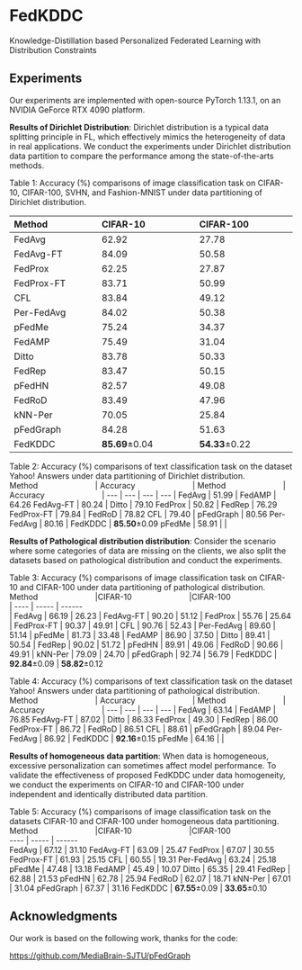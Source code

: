 # FedKDDC
Knowledge-Distillation based Personalized Federated Learning with Distribution Constraints

## Experiments
Our experiments are implemented with open-source PyTorch 1.13.1, on an NVIDIA GeForce RTX 4090 platform. 

**Results of Dirichlet Distribution**: 
Dirichlet distribution is a typical data splitting principle in FL, which effectively mimics the heterogeneity of data in real applications. We conduct the experiments under Dirichlet distribution data partition to compare the performance among the state-of-the-arts methods.

Table 1: Accuracy (%) comparisons of image classification task on CIFAR-10, CIFAR-100, SVHN, and Fashion-MNIST under data partitioning of Dirichlet distribution. 

 <span style="white-space:nowrap;">Method&emsp;&emsp;&emsp;&emsp;&emsp;</span> |<span style="white-space:nowrap;">CIFAR-10&emsp;&emsp;&emsp;&emsp;&emsp;</span>  |<span style="white-space:nowrap;">CIFAR-100&emsp;&emsp;&emsp;&emsp;&emsp;</span>  |<span style="white-space:nowrap;">SVHN&emsp;&emsp;&emsp;&emsp;&emsp;</span> |<span style="white-space:nowrap;">Fashion-MNIST&emsp;&emsp;&emsp;&emsp;&emsp;</span>
  --- | --- | --- | ---| ---
 FedAvg  | 62.92 | 27.78 | 85.86 | 84.51
 FedAvg-FT  | 84.09 | 50.58 | 90.11 | 96.33
 FedProx  | 62.25 | 27.87 | 85.98 | 82.79
 FedProx-FT  | 83.71 | 50.99 | 89.26 | 96.27 
 CFL  | 83.84 | 49.12 | 89.53 | 96.64
 Per-FedAvg  | 84.02 | 50.38 | 89.82 | 96.30
 pFedMe  | 75.24 | 34.37 | 82.59 | 93.34
 FedAMP  | 75.49 | 31.04 | 67.62 | 93.13
 Ditto  | 83.78 | 50.33 | 90.13 | 95.97
 FedRep  | 83.47 | 50.15 | 89.32 | 96.44
 pFedHN  | 82.57 | 49.08 | 78.44 | 95.87
 FedRoD  | 83.49 | 47.96 | 89.13 | 96.46
 kNN-Per  | 70.05 | 25.84 | 96.21 | 91.87
 pFedGraph  | 84.28 | 51.63 | 89.59 | 96.46
 FedKDDC  | **85.69**±0.04 | **54.33**±0.22 | **90.66**±0.15 | **96.57**±0.05


Table 2: Accuracy (%) comparisons of text classification task on the dataset Yahoo! Answers under data partitioning of Dirichlet distribution.
<span style="white-space:nowrap;">Method&emsp;&emsp;&emsp;&emsp;&emsp;&emsp;&emsp;</span> | <span style="white-space:nowrap;">Accuracy&emsp;&emsp;&emsp;&emsp;&emsp;&emsp;&emsp;</span> | <span style="white-space:nowrap;">Method&emsp;&emsp;&emsp;&emsp;&emsp;&emsp;&emsp;</span> | <span style="white-space:nowrap;">Accuracy&emsp;&emsp;&emsp;&emsp;&emsp;&emsp;&emsp;</span>
| --- | --- | --- | --- |
FedAvg | 51.99 | FedAMP | 64.26
FedAvg-FT | 80.24 | Ditto | 79.10
FedProx | 50.82 | FedRep | 76.29
FedProx-FT | 79.84 | FedRoD | 78.82
CFL | 79.40 | pFedGraph | 80.56
Per-FedAvg | 80.16 | FedKDDC | **85.50**±0.09
pFedMe | 58.91 | | 

**Results of Pathological distribution distribution**:
Consider the scenario where some categories of data are missing on the clients, we also split the datasets based on pathological distribution and conduct the experiments.

Table 3: Accuracy (%) comparisons of image classification task on CIFAR-10 and CIFAR-100 under data partitioning of pathological distribution.
 <span style="white-space:nowrap;">Method&emsp;&emsp;&emsp;&emsp;&emsp;&emsp;&emsp;</span> |<span style="white-space:nowrap;">CIFAR-10&emsp;&emsp;&emsp;&emsp;&emsp;&emsp;&emsp;</span>  |<span style="white-space:nowrap;">CIFAR-100&emsp;&emsp;&emsp;&emsp;&emsp;&emsp;&emsp;</span>  
| ---- | ----- | ------  
| FedAvg | 66.19 | 26.23 
| FedAvg-FT | 90.20 | 51.12 
| FedProx | 55.76 | 25.64 
| FedProx-FT | 90.37 | 49.91 
| CFL | 90.76 | 52.43 
| Per-FedAvg | 89.60 | 51.14 
| pFedMe | 81.73 | 33.48 
| FedAMP |  86.90 | 37.50 
| Ditto | 89.41 | 50.54 
| FedRep | 90.02 | 51.72 
| pFedHN | 89.91 | 49.06 
| FedRoD | 90.66 |  49.91 
| kNN-Per | 79.09 | 24.70 
| pFedGraph | 92.74 | 56.79 
| FedKDDC | **92.84**±0.09 | **58.82**±0.12

Table 4: Accuracy (%) comparisons of text classification task on the dataset Yahoo! Answers under data partitioning of pathological distribution.
<span style="white-space:nowrap;">Method&emsp;&emsp;&emsp;&emsp;&emsp;&emsp;&emsp;</span> | <span style="white-space:nowrap;">Accuracy&emsp;&emsp;&emsp;&emsp;&emsp;&emsp;&emsp;</span> | <span style="white-space:nowrap;">Method&emsp;&emsp;&emsp;&emsp;&emsp;&emsp;&emsp;</span> | <span style="white-space:nowrap;">Accuracy&emsp;&emsp;&emsp;&emsp;&emsp;&emsp;&emsp;</span>
| --- | --- | --- | --- |
FedAvg | 63.14 | FedAMP | 76.85 
FedAvg-FT | 87.02 | Ditto | 86.33 
FedProx | 49.30 | FedRep | 86.00 
FedProx-FT | 86.72 | FedRoD | 86.51 
CFL | 88.61 | pFedGraph | 89.04 
Per-FedAvg | 86.92 | FedKDDC | **92.16**±0.15 
pFedMe | 64.16 | | 

**Results of homogeneous data partition**:
When data is homogeneous, excessive personalization can sometimes affect model performance. To validate the effectiveness of proposed FedKDDC under data homogeneity, we conduct the experiments on CIFAR-10 and CIFAR-100 under independent and identically distributed data partition.

Table 5: Accuracy (%) comparisons of image classification task on the datasets CIFAR-10 and CIFAR-100 under homogeneous data partitioning.
 <span style="white-space:nowrap;">Method&emsp;&emsp;&emsp;&emsp;&emsp;&emsp;&emsp;</span> |<span style="white-space:nowrap;">CIFAR-10&emsp;&emsp;&emsp;&emsp;&emsp;&emsp;&emsp;</span>  |<span style="white-space:nowrap;">CIFAR-100&emsp;&emsp;&emsp;&emsp;&emsp;&emsp;&emsp;</span>  
 ---- | ----- | ------  
FedAvg | 67.12 | 31.10 
FedAvg-FT | 63.09 | 25.47 
FedProx | 67.07 | 30.55 
FedProx-FT | 61.93 | 25.15 
CFL | 60.55 | 19.31 
Per-FedAvg | 63.24 | 25.18 
pFedMe | 47.48 | 13.18 
FedAMP |  45.49 | 10.07 
Ditto | 65.35 | 29.41 
FedRep | 62.88 | 21.53 
pFedHN | 62.78 | 25.94 
FedRoD | 62.07 |  18.71 
kNN-Per | 67.01 | 31.04 
pFedGraph | 67.37 | 31.16 
FedKDDC | **67.55**±0.09 | **33.65**±0.10 

## Acknowledgments
Our work is based on the following work, thanks for the code:

https://github.com/MediaBrain-SJTU/pFedGraph


